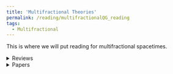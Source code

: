 ```yaml
---
title: 'Multifractional Theories'
permalink: /reading/multifractionalQG_reading
tags:
  - Multifractional
---
```


This is where we will put reading for multifractional spacetimes.

<details>
  <summary>Reviews</summary>
  <ul>
    <li>
      <a href="https://arxiv.org/abs/1612.05632" target="_blank">
        Multifractionial theories: an unconventional review
      </a>
    </li>
  </ul>
</details>


<details>
  <summary>Papers</summary>
  <ul>
    <li>
      <a href="" target="_blank">
        f
      </a>
    </li>
  </ul>
</details>



